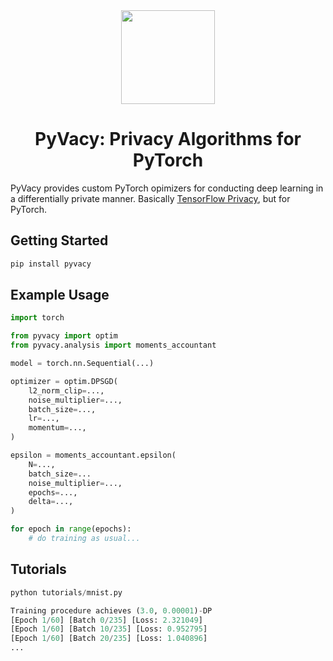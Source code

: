 <div align="center">
    <img src="assets/logo.png" width="150px"><br>
    <h1>PyVacy: Privacy Algorithms for PyTorch</h1>
</div>

PyVacy provides custom PyTorch opimizers for conducting deep learning in a differentially private manner. Basically <a href="https://github.com/tensorflow/privacy">TensorFlow Privacy</a>, but for PyTorch.

## Getting Started

```bash
pip install pyvacy
```

## Example Usage

```python
import torch

from pyvacy import optim
from pyvacy.analysis import moments_accountant

model = torch.nn.Sequential(...)

optimizer = optim.DPSGD(
    l2_norm_clip=...,
    noise_multiplier=...,
    batch_size=...,
    lr=...,
    momentum=...,
)

epsilon = moments_accountant.epsilon(
    N=...,
    batch_size=...
    noise_multiplier=...,
    epochs=...,
    delta=...,
)

for epoch in range(epochs):
    # do training as usual...
```


## Tutorials

```python
python tutorials/mnist.py

Training procedure achieves (3.0, 0.00001)-DP
[Epoch 1/60] [Batch 0/235] [Loss: 2.321049]
[Epoch 1/60] [Batch 10/235] [Loss: 0.952795]
[Epoch 1/60] [Batch 20/235] [Loss: 1.040896]
...
```
